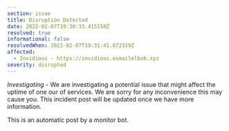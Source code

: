 ```yaml
---
section: issue
title: Disruption Detected
date: 2022-02-07T19:30:33.415150Z
resolved: true
informational: false
resolvedWhen: 2022-02-07T19:31:41.672319Z
affected:
  - Invidious - https://invidious.esmailelbob.xyz
severity: disrupted
---
```

*Investigating* - We are investigating a potential issue that might affect the uptime of one our of services. We are sorry for any inconvenience this may cause you. This incident post will be updated once we have more information.

This is an automatic post by a monitor bot.
        
